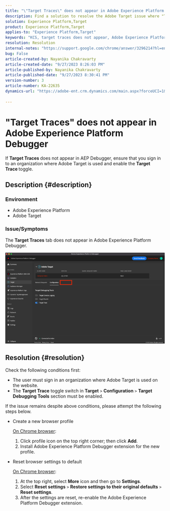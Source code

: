 ```yaml
---
title: "\"Target Traces\" does not appear in Adobe Experience Platform Debugger"
description: Find a solution to resolve the Adobe Target issue where "Target Traces" does not appear AEP Debugger. Enable the "Target Traces" toggle.
solution: Experience Platform,Target
product: Experience Platform,Target
applies-to: "Experience Platform,Target"
keywords: "KCS, target traces does not appear, Adobe Experience Platform, Debugger"
resolution: Resolution
internal-notes: "https://support.google.com/chrome/answer/3296214?hl=en"
bug: False
article-created-by: Nayanika Chakravarty
article-created-date: "9/27/2023 8:26:03 PM"
article-published-by: Nayanika Chakravarty
article-published-date: "9/27/2023 8:30:41 PM"
version-number: 3
article-number: KA-22635
dynamics-url: "https://adobe-ent.crm.dynamics.com/main.aspx?forceUCI=1&pagetype=entityrecord&etn=knowledgearticle&id=b9402013-745d-ee11-be6f-6045bd006149"

---
```

# "Target Traces" does not appear in Adobe Experience Platform Debugger


If <b>Target Traces </b>does not appear in AEP Debugger, ensure that you sign in to an organization where Adobe Target is used and enable the <b>Target Trace </b>toggle.

## Description {#description}


### Environment

- Adobe Experience Platform
- Adobe Target


### Issue/Symptoms

The <b>Target Traces</b> tab does not appear in Adobe Experience Platform Debugger.

![](assets/___2a9537b2-745d-ee11-be6f-6045bd006149___.png)


## Resolution {#resolution}


Check the following conditions first:

- The user must sign in an organization where Adobe Target is used on the website.
- The <b>Target Trace</b> toggle switch in <b>Target</b> `>`  <b>Configuration</b> `>`  <b>Target Debugging Tools</b> section must be enabled.


If the issue remains despite above conditions, please attempt the following steps below.

- Create a new browser profile
    
    <u>On Chrome browser</u>:

    1. Click profile icon on the top right corner; then click <b>Add</b>.
    2. Install Adobe Experience Platform Debugger extension for the new profile.
- Reset browser settings to default
    
    <u>On Chrome browser</u>:

    1. At the top right, select <b>More</b> icon and then go to <b>Settings</b>.
    2. Select <b>Reset settings</b> `>`  <b>Restore settings to their original defaults</b> `>`  <b>Reset settings</b>.
    3. After the settings are reset, re-enable the Adobe Experience Platform Debugger extension.

